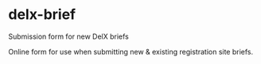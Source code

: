delx-brief
==========

Submission form for new DelX briefs

Online form for use when submitting new & existing registration site briefs.
